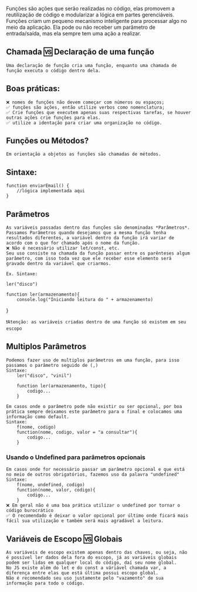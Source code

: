 Funções são ações que serão realizadas no código, elas promovem a reutilização de código e modularizar a lógica em partes gerenciáveis. 
Funções criam um pequeno mecanismo inteligente para processar algo no meio da aplicação.
Ela pode ou não receber um parâmetro de entrada/saída, mas ela sempre tem uma ação a realizar.

## Chamada 🆚 Declaração de uma função
    Uma declaração de função cria uma função, enquanto uma chamada de função executa o código dentro dela. 

## Boas práticas:
    ❌ nomes de funções não devem começar com números ou espaços;
    ✅ funções são ações, então utilize verbos como nomenclatura;
    ✅ Crie funções que executem apenas suas respectivas tarefas, se houver outras ações crie funções para elas.
    ✅ utilize a identação para criar uma organização no código.

## Funções ou Métodos?
    Em orientação a objetos as funções são chamadas de métodos.

## Sintaxe:

    function enviarEmail() {
        //lógica implementada aqui
    }

## Parâmetros
    As variáveis passadas dentro das funções são denominadas *Parâmetros*. 
    Passamos Parâmetros quando desejamos que a mesma função tenha resultados diferentes, a variável dentro da função irá variar de acordo com o que for chamado após o nome da função.
    ❌ Não é necessário utilizar let/const, etc.  
    Seu uso consiste na chamada da função passar entre os parênteses algum parâmetro, com isso toda vez que ele receber esse elemento será gravado dentro da variável que criarmos. 

    Ex. Sintaxe:

    ler("disco")

    function ler(armazenamento){
        console.log("Iniciando leitura do " + armazenamento)
  }

    ❗Atenção: as variáveis criadas dentro de uma função só existem em seu escopo

## Multiplos Parâmetros
    Podemos fazer uso de multiplos parâmetros em uma função, para isso passamos o parâmetro seguido de (,)
    Sintaxe:
        ler("disco", "vinil")

        function ler(armazenamento, tipo){
            codigo...
        }

    Em casos onde o parâmetro pode não existir ou ser opcional, por boa prática sempre deixamos este parâmetro para o final e colocamos uma informação como default.
    Sintaxe:
        f(nome, codigo)
        function(nome, codigo, valor = "a consultar"){
            codigo...
        }

### Usando o Undefined para parâmetros opcionais
    Em casos onde for necessário passar um parâmetro opcional e que está no meio de outros obrigatórios, fazemos uso da palavra "undefined"
    Sintaxe:
        f(nome, undefined, codigo)
        function(nome, valor, codigo){
            codigo...
        }
    ❌ Em geral não é uma boa prática utilizar o undefined por tornar o código burocrático
    ✅ O recomendado é deixar o valor opcional por último onde ficará mais fácil sua utilização e também será mais agradável a leitura.


## Variáveis de Escopo 🆚 Globais
    As variáveis de escopo existem apenas dentro das chaves, ou seja, não é possível ler dados dela fora do escopo, já as variáveis globais podem ser lidas em qualquer local do código, daí seu nome global.
    No JS existe além do let e do const a váriável chamada var, a diferença entre elas que está última possui escopo global.
    Não é recomendado seu uso justamente pelo "vazamento" de sua informação para todo o código. 